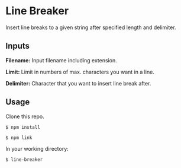 # Line Breaker
Insert line breaks to a given string after specified length and delimiter.

## Inputs
**Filename:** Input filename including extension.

**Limit:** Limit in numbers of max. characters you want in a line.

**Delimiter:** Character that you want to insert line break after.


## Usage

Clone this repo.

```
$ npm install
```
```
$ npm link
```
In your working directory:
```
$ line-breaker
```
